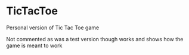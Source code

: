 # TicTacToe
Personal version of Tic Tac Toe game 

Not commented as was a test version though works and shows how the game is meant to work 
